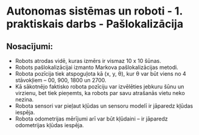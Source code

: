 # Autonomas sistēmas un roboti - 1. praktiskais darbs - Pašlokalizācija

## Nosacījumi:
* Robots atrodas vidē, kuras izmērs ir vismaz 10 x 10 šūnas.
* Robots pašlokalizācijai izmanto Markova pašlokalizācijas metodi.
* Robota pozīcija tiek atspoguļota kā (x, y, θ), kur θ var būt viens no 4 stāvokļiem – 00, 900, 1800 un 2700.
* Kā sākotnējo faktisko robota pozīciju var izvēlēties jebkuru šūnu un virzienu, bet tiek pieņemts, ka robots par savu atrašanās vietu neko nezina.
* Robota sensori var pieļaut kļūdas un sensoru modelī ir jāparedz kļūdas iespēja.
* Robota odometrijas mērījumi arī var būt kļūdaini – ir jāparedz odometrijas kļūdas iespēja.
